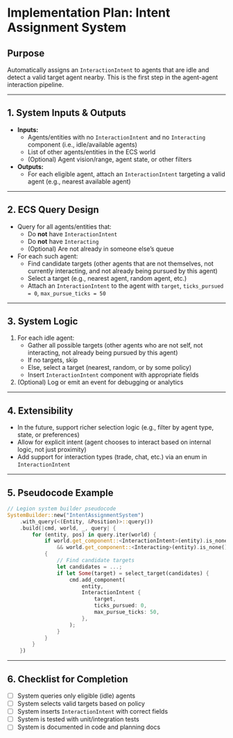 # Implementation Plan: Intent Assignment System

## Purpose
Automatically assigns an `InteractionIntent` to agents that are idle and detect a valid target agent nearby. This is the first step in the agent-agent interaction pipeline.

---

## 1. System Inputs & Outputs
- **Inputs:**
  - Agents/entities with no `InteractionIntent` and no `Interacting` component (i.e., idle/available agents)
  - List of other agents/entities in the ECS world
  - (Optional) Agent vision/range, agent state, or other filters
- **Outputs:**
  - For each eligible agent, attach an `InteractionIntent` targeting a valid agent (e.g., nearest available agent)

---

## 2. ECS Query Design
- Query for all agents/entities that:
  - Do **not** have `InteractionIntent`
  - Do **not** have `Interacting`
  - (Optional) Are not already in someone else’s queue
- For each such agent:
  - Find candidate targets (other agents that are not themselves, not currently interacting, and not already being pursued by this agent)
  - Select a target (e.g., nearest agent, random agent, etc.)
  - Attach an `InteractionIntent` to the agent with `target`, `ticks_pursued = 0`, `max_pursue_ticks = 50`

---

## 3. System Logic
1. For each idle agent:
    - Gather all possible targets (other agents who are not self, not interacting, not already being pursued by this agent)
    - If no targets, skip
    - Else, select a target (nearest, random, or by some policy)
    - Insert `InteractionIntent` component with appropriate fields
2. (Optional) Log or emit an event for debugging or analytics

---

## 4. Extensibility
- In the future, support richer selection logic (e.g., filter by agent type, state, or preferences)
- Allow for explicit intent (agent chooses to interact based on internal logic, not just proximity)
- Add support for interaction types (trade, chat, etc.) via an enum in `InteractionIntent`

---

## 5. Pseudocode Example
```rust
// Legion system builder pseudocode
SystemBuilder::new("IntentAssignmentSystem")
    .with_query(<(Entity, &Position)>::query())
    .build(|cmd, world, _, query| {
        for (entity, pos) in query.iter(world) {
            if world.get_component::<InteractionIntent>(entity).is_none()
                && world.get_component::<Interacting>(entity).is_none()
            {
                // Find candidate targets
                let candidates = ...;
                if let Some(target) = select_target(candidates) {
                    cmd.add_component(
                        entity,
                        InteractionIntent {
                            target,
                            ticks_pursued: 0,
                            max_pursue_ticks: 50,
                        },
                    );
                }
            }
        }
    })
```

---

## 6. Checklist for Completion
- [ ] System queries only eligible (idle) agents
- [ ] System selects valid targets based on policy
- [ ] System inserts `InteractionIntent` with correct fields
- [ ] System is tested with unit/integration tests
- [ ] System is documented in code and planning docs
